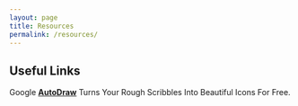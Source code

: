```yaml
---
layout: page
title: Resources
permalink: /resources/
---
```


## Useful Links

Google [**AutoDraw**](https://www.autodraw.com/) Turns Your Rough Scribbles Into Beautiful Icons For Free.

